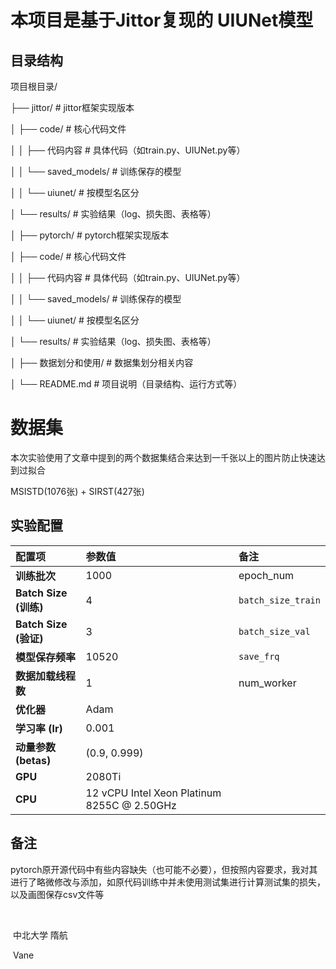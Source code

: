 # 本项目是基于Jittor复现的 UIUNet模型

## 目录结构

项目根目录/ 

├── jittor/                  # jittor框架实现版本

│   ├── code/                # 核心代码文件

│   │   ├── 代码内容         # 具体代码（如train.py、UIUNet.py等）

│   │   └── saved_models/    # 训练保存的模型 

│   │       └── uiunet/      # 按模型名区分 

│   └── results/             # 实验结果（log、损失图、表格等） 

│ ├── pytorch/                 # pytorch框架实现版本 

│   ├── code/                # 核心代码文件

│   │   ├── 代码内容         # 具体代码（如train.py、UIUNet.py等）

│   │   └── saved_models/    # 训练保存的模型 

│   │       └── uiunet/      # 按模型名区分

│   └── results/             # 实验结果（log、损失图、表格等）

│ ├── 数据划分和使用/          # 数据集划分相关内容 

│ └── README.md                # 项目说明（目录结构、运行方式等）

# 数据集

本次实验使用了文章中提到的两个数据集结合来达到一千张以上的图片防止快速达到过拟合

MSISTD(1076张) + SIRST(427张)

## 实验配置

| **配置项**            | **参数值**                                  | **备注**           |
| :-------------------- | :------------------------------------------ | :----------------- |
| **训练批次**          | 1000                                        | epoch_num          |
| **Batch Size (训练)** | 4                                           | `batch_size_train` |
| **Batch Size (验证)** | 3                                           | `batch_size_val`   |
| **模型保存频率**      | 10520                                       | `save_frq`         |
| **数据加载线程数**    | 1                                           | num_worker         |
| **优化器**            | Adam                                        |                    |
| **学习率 (lr)**       | 0.001                                       |                    |
| **动量参数 (betas)**  | (0.9, 0.999)                                |                    |
| **GPU**               | 2080Ti                                      |                    |
| **CPU**               | 12 vCPU Intel Xeon Platinum 8255C @ 2.50GHz |                    |



## 备注

pytorch原开源代码中有些内容缺失（也可能不必要），但按照内容要求，我对其进行了略微修改与添加，如原代码训练中并未使用测试集进行计算测试集的损失，以及画图保存csv文件等











​																			

​																																																			   中北大学 隋航

​																																																							  Vane